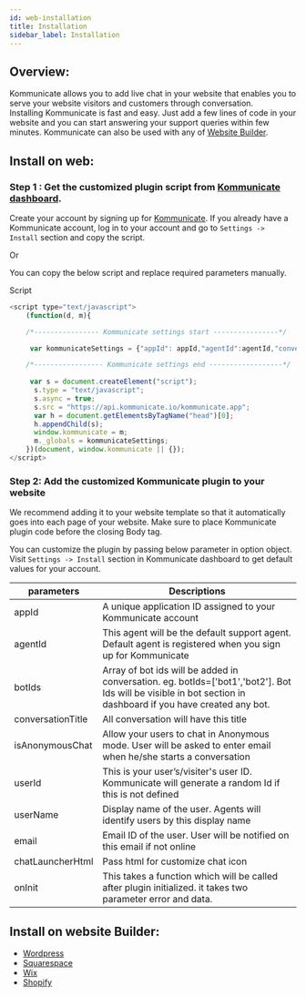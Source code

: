 ```yaml
---
id: web-installation
title: Installation
sidebar_label: Installation
---
```


## Overview:
Kommunicate allows you to add live chat in your website that enables you to serve your website visitors and customers through conversation.<br>
Installing Kommunicate is fast and easy. Just add a few lines of code in your website and you can start answering your support queries within few minutes.
Kommunicate can also be used with any of [Website Builder](#install-on-website-builder).

## Install on web:  

### Step 1 : Get the customized plugin script from [Kommunicate dashboard](https://dashboard.kommunicate.io/dashboard).

Create your account by signing up for [Kommunicate](https://dashboard.kommunicate.io/signup). If you already have a Kommunicate account, log in to your account and go to `Settings -> Install` section and copy the script.

Or 

You can copy the below script and replace required parameters manually.

Script
```javascript
<script type="text/javascript">
    (function(d, m){

    /*---------------- Kommunicate settings start ----------------*/

     var kommunicateSettings = {"appId": appId,"agentId":agentId,"conversationTitle":conversationTitle,"botIds":["bot1","bot2"],"onInit":callback};

    /*----------------- Kommunicate settings end ------------------*/
     
     var s = document.createElement("script");
      s.type = "text/javascript";
      s.async = true;
      s.src = "https://api.kommunicate.io/kommunicate.app";
      var h = document.getElementsByTagName("head")[0];
      h.appendChild(s);
      window.kommunicate = m;
      m._globals = kommunicateSettings;
    })(document, window.kommunicate || {});
</script>

```

### Step 2: Add the customized Kommunicate plugin to your website

We recommend adding it to your website template so that it automatically goes into each page of your website. Make sure to place Kommunicate plugin code before the closing Body tag.

You can customize the plugin by passing below parameter in option object. Visit `Settings -> Install` section in Kommunicate dashboard to get default values for your account.

|parameters|Descriptions|
|---	   |---	    |
|appId |A unique application ID assigned to your Kommunicate account| 
|agentId |This agent will be the default support agent. Default agent is registered when you sign up for Kommunicate|
|botIds|Array of bot ids will be added in conversation. eg. botIds=['bot1','bot2']. Bot Ids will be visible in bot section in dashboard if you have created any bot.| 
|conversationTitle |All conversation will have this title|
|isAnonymousChat| Allow your users to chat in Anonymous mode. User will be asked to enter email when he/she starts a conversation|
|userId| This is your user’s/visiter's user ID. Kommunicate will generate a random Id if this is not defined|
|userName | Display name of the user. Agents will identify users by this display name|
|email | Email ID of the user. User will be notified on this email if not online|
|chatLauncherHtml | Pass html for customize chat icon|
|onInit| This takes a function which will be called after plugin initialized. it takes two parameter error and data.|

## Install on website Builder:
  - <a href="https://www.kommunicate.io/blog/how-to-add-live-chat-plugin-in-wordpress-websites-b449f0f5e12f/" target="_blank">Wordpress</a>
  - <a href="https://www.kommunicate.io/blog/how-to-add-live-chat-plugin-in-squarespace-websites-798de1989487/" target="_blank">Squarespace</a>
  - <a href="https://www.kommunicate.io/blog/how-to-integrate-live-chat-plugin-in-wix-websites-469f155ab314/" target="_blank">Wix</a>
  - <a href="https://www.kommunicate.io/blog/how-to-add-live-chat-in-shopify-websites/" target="_blank">Shopify</a>

